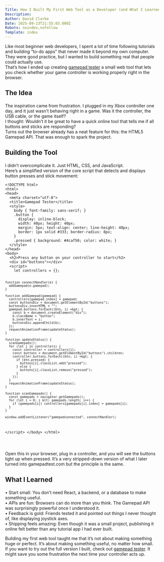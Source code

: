 ```yaml
---
Title: How I Built My First Web Tool as a Developer (and What I Learned Along the Way)
Description: 
Author: David Clarke
Date: 2025-09-23T21:55:03.000Z
Robots: noindex,nofollow
Template: index
---
```

<p>Like most beginner web developers, I spent a lot of time following tutorials and building “to-do apps” that never made it beyond my own computer. They were good practice, but I wanted to build something real that people could actually use.<br>
That’s how I ended up creating <a href="https://gamepadtester.co" rel="noopener noreferrer">gamepad tester</a> a small web tool that lets you check whether your game controller is working properly right in the browser.</p>
<h2>
  
  
  The Idea
</h2>

<p>The inspiration came from frustration. I plugged in my Xbox controller one day, and it just wasn’t behaving right in a game. Was it the controller, the USB cable, or the game itself?<br>
I thought: Wouldn’t it be great to have a quick online tool that tells me if all buttons and sticks are responding?<br>
Turns out the browser already has a neat feature for this: the HTML5 Gamepad API. That was enough to spark the project.</p>
<h2>
  
  
  Building the Tool
</h2>

<p>I didn’t overcomplicate it. Just HTML, CSS, and JavaScript.<br>
Here’s a simplified version of the core script that detects and displays button presses and stick movement:<br>
</p>

<div class="highlight js-code-highlight">
<pre class="highlight plaintext"><code>&lt;!DOCTYPE html&gt;
&lt;html&gt;
&lt;head&gt;
  &lt;meta charset="utf-8"&gt;
  &lt;title&gt;Gamepad Tester&lt;/title&gt;
  &lt;style&gt;
    body { font-family: sans-serif; }
    .button {
      display: inline-block;
      width: 40px; height: 40px;
      margin: 5px; text-align: center; line-height: 40px;
      border: 1px solid #333; border-radius: 8px;
    }
    .pressed { background: #4caf50; color: white; }
  &lt;/style&gt;
&lt;/head&gt;
&lt;body&gt;
  &lt;h2&gt;Press any button on your controller to start&lt;/h2&gt;
  &lt;div id="buttons"&gt;&lt;/div&gt;
  &lt;script&gt;
    let controllers = {};

    function connectHandler(e) {
      addGamepad(e.gamepad);
    }

    function addGamepad(gamepad) {
      controllers[gamepad.index] = gamepad;
      const buttonsDiv = document.getElementById("buttons");
      buttonsDiv.innerHTML = "";
      gamepad.buttons.forEach((btn, i) =&gt; {
        const b = document.createElement("div");
        b.className = "button";
        b.innerText = i;
        buttonsDiv.appendChild(b);
      });
      requestAnimationFrame(updateStatus);
    }

    function updateStatus() {
      scanGamepads();
      for (let j in controllers) {
        const controller = controllers[j];
        const buttons = document.getElementById("buttons").children;
        controller.buttons.forEach((btn, i) =&gt; {
          if (btn.pressed) {
            buttons[i].classList.add("pressed");
          } else {
            buttons[i].classList.remove("pressed");
          }
        });
      }
      requestAnimationFrame(updateStatus);
    }

    function scanGamepads() {
      const gamepads = navigator.getGamepads();
      for (let i = 0; i &lt; gamepads.length; i++) {
        if (gamepads[i]) controllers[gamepads[i].index] = gamepads[i];
      }
    }

    window.addEventListener("gamepadconnected", connectHandler);
  &lt;/script&gt;
&lt;/body&gt;
&lt;/html&gt;

</code></pre>

</div>



<p>Open this in your browser, plug in a controller, and you will see the buttons light up when pressed. It’s a very stripped-down version of what I later turned into gamepadtest.com but the principle is the same.</p>

<h2>
  
  
  What I Learned
</h2>

<p>• Start small: You don’t need React, a backend, or a database to make something useful.<br>
• APIs are fun: Browsers can do more than you think. The Gamepad API was surprisingly powerful once I understood it.<br>
• Feedback is gold: Friends tested it and pointed out things I never thought of, like displaying joystick axes.<br>
• Shipping feels amazing: Even though it was a small project, publishing it online felt better than any tutorial app I had ever built.</p>

<p>Building my first web tool taught me that it’s not about making something huge or perfect. It’s about making something useful, no matter how small.<br>
If you want to try out the full version I built, check out <a href="https://gamepadtester.co" rel="noopener noreferrer">gamepad tester</a>. It might save you some frustration the next time your controller acts up.</p>

